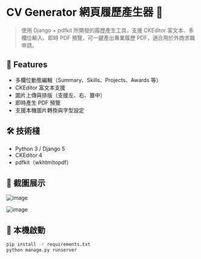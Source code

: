 # CV Generator 網頁履歷產生器 📝

> 使用 Django + pdfkit 所開發的履歷產生工具，支援 CKEditor 富文本、多欄位輸入、即時 PDF 預覽，可一鍵產出專業履歷 PDF，適合用於外商求職申請。

## 🚀 Features
- 多欄位動態編輯（Summary、Skills、Projects、Awards 等）
- CKEditor 富文本支援
- 圖片上傳與排版（支援左、右、置中）
- 即時產生 PDF 預覽
- 支援本機圖片轉換與字型設定

## 🛠 技術棧
- Python 3 / Django 5
- CKEditor 4
- pdfkit（wkhtmltopdf）

## 📸 截圖展示

![image](https://github.com/user-attachments/assets/48bb0959-4131-4646-bd3b-c0f9e9d9eac3)

![image](https://github.com/user-attachments/assets/24025c71-507b-4ee4-9619-ed92e5a04b05)





## 🔧 本機啟動
```bash
pip install -r requirements.txt
python manage.py runserver
